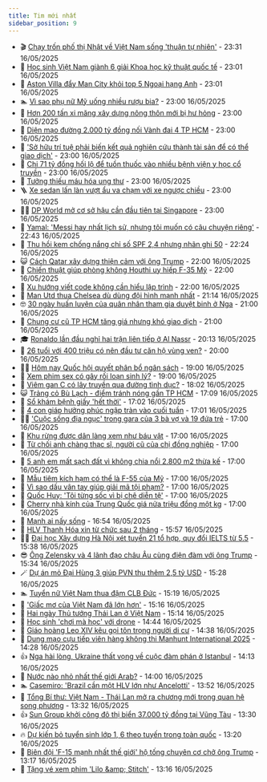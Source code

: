 ```yaml
---
title: Tim mới nhất
sidebar_position: 9
---
```


<!-- vnexpress-tin-moi-nhat:START -->
- 🎬 [Chạy trốn phố thị Nhật về Việt Nam sống &#39;thuận tự nhiên&#39;](https://vnexpress.net/chay-tron-pho-thi-nhat-ve-viet-nam-song-thuan-tu-nhien-4884102.html) - 23:31 16/05/2025
- 🐎 [Học sinh Việt Nam giành 6 giải Khoa học kỹ thuật quốc tế](https://vnexpress.net/hoc-sinh-viet-nam-gianh-6-giai-khoa-hoc-ky-thuat-quoc-te-4887043.html) - 23:01 16/05/2025
- 🦍 [Aston Villa đẩy Man City khỏi top 5 Ngoại hạng Anh](https://vnexpress.net/aston-villa-day-man-city-khoi-top-5-ngoai-hang-anh-4887061.html) - 23:01 16/05/2025
- 🏊 [Vì sao phụ nữ Mỹ uống nhiều rượu bia?](https://vnexpress.net/vi-sao-phu-nu-my-uong-nhieu-ruou-bia-4887049.html) - 23:00 16/05/2025
- 🎊 [Hơn 200 tấn xi măng xây dựng nông thôn mới bị hư hỏng](https://vnexpress.net/hon-200-tan-xi-mang-xay-dung-nong-thon-moi-bi-hu-hong-4887040.html) - 23:00 16/05/2025
- 🎃 [Diện mạo đường 2.000 tỷ đồng nối Vành đai 4 TP HCM](https://vnexpress.net/dien-mao-duong-2-000-ty-dong-noi-vanh-dai-4-tp-hcm-4886921.html) - 23:00 16/05/2025
- 🧰 [&#39;Sở hữu trí tuệ phải biến kết quả nghiên cứu thành tài sản để có thể giao dịch&#39;](https://vnexpress.net/so-huu-tri-tue-phai-bien-ket-qua-nghien-cuu-thanh-tai-san-de-co-the-giao-dich-4886816.html) - 23:00 16/05/2025
- 🔭 [Chi 71 tỷ đồng hối lộ để tuồn thuốc vào nhiều bệnh viện y học cổ truyền](https://vnexpress.net/chi-71-ty-dong-hoi-lo-de-tuon-thuoc-vao-nhieu-benh-vien-y-hoc-co-truyen-4886756.html) - 23:00 16/05/2025
- 🫶 [Tưởng thiếu máu hóa ung thư](https://vnexpress.net/tuong-thieu-mau-hoa-ung-thu-4886519.html) - 23:00 16/05/2025
- 🪜 [Xe sedan lấn làn vượt ẩu va chạm với xe ngược chiều](https://vnexpress.net/xe-sedan-lan-lan-vuot-au-va-cham-voi-xe-nguoc-chieu-4886896.html) - 23:00 16/05/2025
- 👨‍🏫 [DP World mở cơ sở hậu cần đầu tiên tại Singapore](https://vnexpress.net/dp-world-mo-co-so-hau-can-dau-tien-tai-singapore-4884894.html) - 23:00 16/05/2025
- 🎊 [Yamal: &#39;Messi hay nhất lịch sử, nhưng tôi muốn có câu chuyện riêng&#39;](https://vnexpress.net/yamal-messi-hay-nhat-lich-su-nhung-toi-muon-co-cau-chuyen-rieng-4886918.html) - 22:43 16/05/2025
- 🎊 [Thu hồi kem chống nắng chỉ số SPF 2,4 nhưng nhãn ghi 50](https://vnexpress.net/thu-hoi-kem-chong-nang-chi-so-spf-2-4-nhung-nhan-ghi-50-4887051.html) - 22:24 16/05/2025
- 😺 [Cách Qatar xây dựng thiện cảm với ông Trump](https://vnexpress.net/cach-qatar-xay-dung-thien-cam-voi-ong-trump-4886599.html) - 22:00 16/05/2025
- 🐘 [Chiến thuật giúp phòng không Houthi uy hiếp F-35 Mỹ](https://vnexpress.net/chien-thuat-giup-phong-khong-houthi-uy-hiep-f-35-my-4886502.html) - 22:00 16/05/2025
- 🌁 [Xu hướng viết code không cần hiểu lập trình](https://vnexpress.net/xu-huong-viet-code-khong-can-hieu-lap-trinh-4885788.html) - 22:00 16/05/2025
- 🐲 [Man Utd thua Chelsea dù dùng đội hình mạnh nhất](https://vnexpress.net/man-utd-thua-chelsea-du-dung-doi-hinh-manh-nhat-4887057.html) - 21:14 16/05/2025
- 🤓 [30 ngày huấn luyện của quân nhân tham gia duyệt binh ở Nga](https://vnexpress.net/30-ngay-huan-luyen-cua-quan-nhan-tham-gia-duyet-binh-o-nga-4886527.html) - 21:00 16/05/2025
- 💪 [Chung cư cũ TP HCM tăng giá nhưng khó giao dịch](https://vnexpress.net/chung-cu-cu-tp-hcm-tang-gia-nhung-kho-giao-dich-4884855.html) - 21:00 16/05/2025
- 🎓 [Ronaldo lần đầu nghỉ hai trận liên tiếp ở Al Nassr](https://vnexpress.net/ronaldo-lan-dau-nghi-hai-tran-lien-tiep-o-al-nassr-4887056.html) - 20:13 16/05/2025
- 🫣 [26 tuổi với 400 triệu có nên đầu tư căn hộ vùng ven?](https://vnexpress.net/26-tuoi-voi-400-trieu-co-nen-dau-tu-can-ho-vung-ven-4885426.html) - 20:00 16/05/2025
- 🧑‍💻 [Hôm nay Quốc hội quyết phân bổ ngân sách](https://vnexpress.net/hom-nay-quoc-hoi-quyet-phan-bo-ngan-sach-4887048.html) - 19:00 16/05/2025
- 🐲 [Xem phim sex có gây rối loạn sinh lý?](https://vnexpress.net/xem-phim-sex-co-gay-roi-loan-sinh-ly-4883286.html) - 19:00 16/05/2025
- 🌝 [Viêm gan C có lây truyền qua đường tình dục?](https://vnexpress.net/viem-gan-c-co-lay-truyen-qua-duong-tinh-duc-4886262.html) - 18:02 16/05/2025
- 😺 [Trảng cỏ Bù Lạch - điểm tránh nóng gần TP HCM](https://vnexpress.net/trang-co-bu-lach-diem-tranh-nong-gan-tp-hcm-4885767.html) - 17:09 16/05/2025
- 🐎 [Sổ khám bệnh giấy &#39;hết thời&#39;](https://vnexpress.net/so-kham-benh-giay-het-thoi-4885270.html) - 17:02 16/05/2025
- 🎡 [4 con giáp hưởng phúc ngập tràn vào cuối tuần](https://vnexpress.net/van-may-12-con-giap-con-giap-may-man-4-con-giap-huong-phuc-ngap-tran-vao-cuoi-tuan-4886940.html) - 17:01 16/05/2025
- 👨‍🏫 [&#39;Cuộc sống địa ngục&#39; trong gara của 3 bà vợ và 19 đứa trẻ](https://vnexpress.net/cuoc-song-dia-nguc-trong-gara-cua-3-ba-vo-va-19-dua-tre-4886993.html) - 17:00 16/05/2025
- 🦆 [Khu rừng được dân làng xem như báu vật](https://vnexpress.net/khu-rung-duoc-dan-lang-xem-nhu-bau-vat-4886978.html) - 17:00 16/05/2025
- 🚦 [Từ chối anh chàng thạc sĩ, người cũ của chị đồng nghiệp](https://vnexpress.net/tu-choi-anh-chang-thac-si-nguoi-cu-cua-chi-dong-nghiep-4886942.html) - 17:00 16/05/2025
- 💫 [5 anh em mất sạch đất vì không chia nổi 2.800 m2 thừa kế](https://vnexpress.net/thua-ke-the-vi-hai-anh-trai-doa-chem-ba-em-gai-de-chiem-2-000-m2-dat-thua-ke-4886895.html) - 17:00 16/05/2025
- 🎉 [Mẫu tiêm kích hạm có thể là F-55 của Mỹ](https://vnexpress.net/mau-tiem-kich-ham-co-the-la-f-55-cua-my-4886880.html) - 17:00 16/05/2025
- 🌋 [Vì sao dấu vân tay giúp giải mã tội phạm?](https://vnexpress.net/vi-sao-dau-van-tay-giup-giai-ma-toi-pham-4886521.html) - 17:00 16/05/2025
- 🤖 [Quốc Huy: &#39;Tôi từng sốc vì bị chê diễn tệ&#39;](https://vnexpress.net/quoc-huy-toi-tung-soc-vi-bi-che-dien-te-4886062.html) - 17:00 16/05/2025
- 🦏 [Cherry nhà kính của Trung Quốc giá nửa triệu đồng một kg](https://vnexpress.net/cherry-nha-kinh-cua-trung-quoc-gia-nua-trieu-dong-mot-kg-4881864.html) - 17:00 16/05/2025
- 🦩 [Mạnh ai nấy sống](https://vnexpress.net/manh-ai-nay-song-4886949.html) - 16:54 16/05/2025
- 👺 [HLV Thanh Hóa xin từ chức sau 2 tháng](https://vnexpress.net/hlv-thanh-hoa-xin-tu-chuc-sau-2-thang-4887041.html) - 15:57 16/05/2025
- 🧑‍🏫 [Đại học Xây dựng Hà Nội xét tuyển 21 tổ hợp, quy đổi IELTS từ 5.5](https://vnexpress.net/dai-hoc-xay-dung-ha-noi-xet-tuyen-21-to-hop-quy-doi-ielts-tu-5-5-4886560.html) - 15:38 16/05/2025
- 😎 [Ông Zelensky và 4 lãnh đạo châu Âu cùng điện đàm với ông Trump](https://vnexpress.net/ong-zelensky-va-4-lanh-dao-chau-au-cung-dien-dam-voi-ong-trump-4887021.html) - 15:34 16/05/2025
- 🪄 [Dự án mỏ Đại Hùng 3 giúp PVN thu thêm 2,5 tỷ USD](https://vnexpress.net/du-an-mo-dai-hung-3-giup-pvn-thu-them-2-5-ty-usd-4887019.html) - 15:28 16/05/2025
- 🏊 [Tuyển nữ Việt Nam thua đậm CLB Đức](https://vnexpress.net/tuyen-nu-viet-nam-thua-dam-clb-duc-4887018.html) - 15:19 16/05/2025
- 💃 [&#39;Giấc mơ của Việt Nam đã lớn hơn&#39;](https://vnexpress.net/giac-mo-cua-viet-nam-da-lon-hon-4887024.html) - 15:16 16/05/2025
- 🦆 [Hai ngày Thủ tướng Thái Lan ở Việt Nam](https://vnexpress.net/hai-ngay-thu-tuong-thai-lan-o-viet-nam-4886944.html) - 15:14 16/05/2025
- 🎊 [Học sinh &#39;chơi mà học&#39; với drone](https://vnexpress.net/hoc-sinh-choi-ma-hoc-voi-drone-4886972.html) - 14:44 16/05/2025
- 👺 [Giáo hoàng Leo XIV kêu gọi tôn trọng người di cư](https://vnexpress.net/giao-hoang-leo-xiv-keu-goi-ton-trong-nguoi-di-cu-4886994.html) - 14:38 16/05/2025
- 🎡 [Dung mạo cựu tiếp viên hàng không thi Manhunt International 2025](https://vnexpress.net/dung-mao-cuu-tiep-vien-hang-khong-thi-manhunt-international-2025-4886565.html) - 14:28 16/05/2025
- 👍 [Nga hài lòng, Ukraine thất vọng về cuộc đàm phán ở Istanbul](https://vnexpress.net/nga-hai-long-ukraine-that-vong-ve-cuoc-dam-phan-o-istanbul-4887012.html) - 14:13 16/05/2025
- 🐎 [Nước nào nhỏ nhất thế giới Arab?](https://vnexpress.net/nuoc-nao-nho-nhat-the-gioi-arab-4886984.html) - 14:00 16/05/2025
- 🏊 [Casemiro: &#39;Brazil cần một HLV lớn như Ancelotti&#39;](https://vnexpress.net/casemiro-brazil-can-mot-hlv-lon-nhu-ancelotti-4887000.html) - 13:52 16/05/2025
- 🦩 [Tổng Bí thư: Việt Nam - Thái Lan mở ra chương mới trong quan hệ song phương](https://vnexpress.net/tong-bi-thu-viet-nam-thai-lan-mo-ra-chuong-moi-trong-quan-he-song-phuong-4887009.html) - 13:32 16/05/2025
- 👍 [Sun Group khởi công đô thị biển 37.000 tỷ đồng tại Vũng Tàu](https://vnexpress.net/sun-group-khoi-cong-do-thi-bien-37-000-ty-dong-tai-vung-tau-4887013.html) - 13:30 16/05/2025
- 🔥 [Dự kiến bỏ tuyển sinh lớp 1, 6 theo tuyến trong toàn quốc](https://vnexpress.net/du-kien-bo-tuyen-sinh-lop-1-6-theo-tuyen-trong-toan-quoc-4887008.html) - 13:20 16/05/2025
- 💄 [Biên đội &#39;F-15 mạnh nhất thế giới&#39; hộ tống chuyên cơ chở ông Trump](https://vnexpress.net/bien-doi-f-15-manh-nhat-the-gioi-ho-tong-chuyen-co-cho-ong-trump-4886950.html) - 13:17 16/05/2025
- 🤡 [Tặng vé xem phim &#39;Lilo &amp;amp; Stitch&#39;](https://vnexpress.net/tang-ve-xem-phim-lilo-stitch-4886208.html) - 13:16 16/05/2025<!-- vnexpress-tin-moi-nhat:END -->
